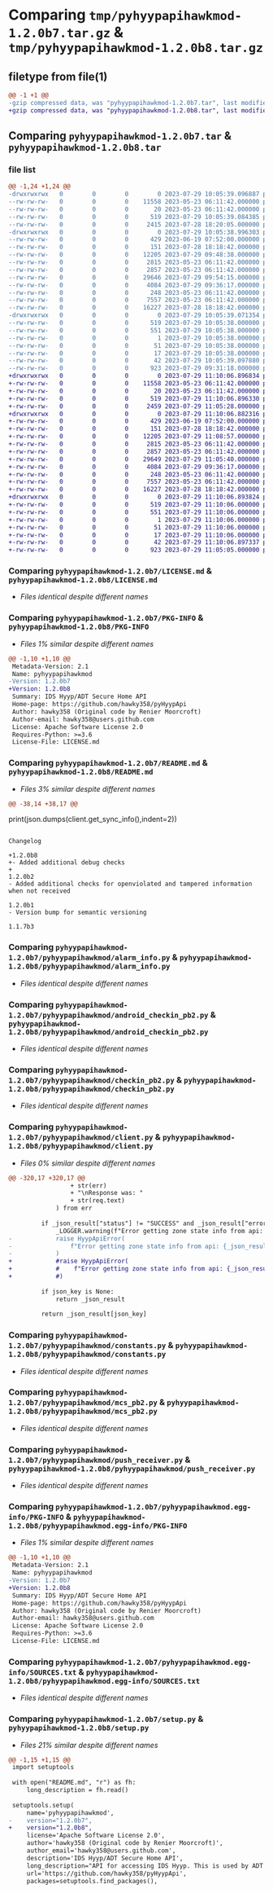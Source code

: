 # Comparing `tmp/pyhyypapihawkmod-1.2.0b7.tar.gz` & `tmp/pyhyypapihawkmod-1.2.0b8.tar.gz`

## filetype from file(1)

```diff
@@ -1 +1 @@
-gzip compressed data, was "pyhyypapihawkmod-1.2.0b7.tar", last modified: Sat Jul 29 10:05:39 2023, max compression
+gzip compressed data, was "pyhyypapihawkmod-1.2.0b8.tar", last modified: Sat Jul 29 11:10:06 2023, max compression
```

## Comparing `pyhyypapihawkmod-1.2.0b7.tar` & `pyhyypapihawkmod-1.2.0b8.tar`

### file list

```diff
@@ -1,24 +1,24 @@
-drwxrwxrwx   0        0        0        0 2023-07-29 10:05:39.096887 pyhyypapihawkmod-1.2.0b7/
--rw-rw-rw-   0        0        0    11558 2023-05-23 06:11:42.000000 pyhyypapihawkmod-1.2.0b7/LICENSE.md
--rw-rw-rw-   0        0        0       20 2023-05-23 06:11:42.000000 pyhyypapihawkmod-1.2.0b7/MANIFEST.in
--rw-rw-rw-   0        0        0      519 2023-07-29 10:05:39.084385 pyhyypapihawkmod-1.2.0b7/PKG-INFO
--rw-rw-rw-   0        0        0     2415 2023-07-28 18:20:05.000000 pyhyypapihawkmod-1.2.0b7/README.md
-drwxrwxrwx   0        0        0        0 2023-07-29 10:05:38.996303 pyhyypapihawkmod-1.2.0b7/pyhyypapihawkmod/
--rw-rw-rw-   0        0        0      429 2023-06-19 07:52:00.000000 pyhyypapihawkmod-1.2.0b7/pyhyypapihawkmod/__init__.py
--rw-rw-rw-   0        0        0      151 2023-07-28 18:18:42.000000 pyhyypapihawkmod-1.2.0b7/pyhyypapihawkmod/__main__.py
--rw-rw-rw-   0        0        0    12205 2023-07-29 09:48:38.000000 pyhyypapihawkmod-1.2.0b7/pyhyypapihawkmod/alarm_info.py
--rw-rw-rw-   0        0        0     2815 2023-05-23 06:11:42.000000 pyhyypapihawkmod-1.2.0b7/pyhyypapihawkmod/android_checkin_pb2.py
--rw-rw-rw-   0        0        0     2857 2023-05-23 06:11:42.000000 pyhyypapihawkmod-1.2.0b7/pyhyypapihawkmod/checkin_pb2.py
--rw-rw-rw-   0        0        0    29646 2023-07-29 09:54:15.000000 pyhyypapihawkmod-1.2.0b7/pyhyypapihawkmod/client.py
--rw-rw-rw-   0        0        0     4084 2023-07-29 09:36:17.000000 pyhyypapihawkmod-1.2.0b7/pyhyypapihawkmod/constants.py
--rw-rw-rw-   0        0        0      248 2023-05-23 06:11:42.000000 pyhyypapihawkmod-1.2.0b7/pyhyypapihawkmod/exceptions.py
--rw-rw-rw-   0        0        0     7557 2023-05-23 06:11:42.000000 pyhyypapihawkmod-1.2.0b7/pyhyypapihawkmod/mcs_pb2.py
--rw-rw-rw-   0        0        0    16227 2023-07-28 18:18:42.000000 pyhyypapihawkmod-1.2.0b7/pyhyypapihawkmod/push_receiver.py
-drwxrwxrwx   0        0        0        0 2023-07-29 10:05:39.071354 pyhyypapihawkmod-1.2.0b7/pyhyypapihawkmod.egg-info/
--rw-rw-rw-   0        0        0      519 2023-07-29 10:05:38.000000 pyhyypapihawkmod-1.2.0b7/pyhyypapihawkmod.egg-info/PKG-INFO
--rw-rw-rw-   0        0        0      551 2023-07-29 10:05:38.000000 pyhyypapihawkmod-1.2.0b7/pyhyypapihawkmod.egg-info/SOURCES.txt
--rw-rw-rw-   0        0        0        1 2023-07-29 10:05:38.000000 pyhyypapihawkmod-1.2.0b7/pyhyypapihawkmod.egg-info/dependency_links.txt
--rw-rw-rw-   0        0        0       51 2023-07-29 10:05:38.000000 pyhyypapihawkmod-1.2.0b7/pyhyypapihawkmod.egg-info/requires.txt
--rw-rw-rw-   0        0        0       17 2023-07-29 10:05:38.000000 pyhyypapihawkmod-1.2.0b7/pyhyypapihawkmod.egg-info/top_level.txt
--rw-rw-rw-   0        0        0       42 2023-07-29 10:05:39.097880 pyhyypapihawkmod-1.2.0b7/setup.cfg
--rw-rw-rw-   0        0        0      923 2023-07-29 09:31:18.000000 pyhyypapihawkmod-1.2.0b7/setup.py
+drwxrwxrwx   0        0        0        0 2023-07-29 11:10:06.896834 pyhyypapihawkmod-1.2.0b8/
+-rw-rw-rw-   0        0        0    11558 2023-05-23 06:11:42.000000 pyhyypapihawkmod-1.2.0b8/LICENSE.md
+-rw-rw-rw-   0        0        0       20 2023-05-23 06:11:42.000000 pyhyypapihawkmod-1.2.0b8/MANIFEST.in
+-rw-rw-rw-   0        0        0      519 2023-07-29 11:10:06.896330 pyhyypapihawkmod-1.2.0b8/PKG-INFO
+-rw-rw-rw-   0        0        0     2459 2023-07-29 11:05:28.000000 pyhyypapihawkmod-1.2.0b8/README.md
+drwxrwxrwx   0        0        0        0 2023-07-29 11:10:06.882316 pyhyypapihawkmod-1.2.0b8/pyhyypapihawkmod/
+-rw-rw-rw-   0        0        0      429 2023-06-19 07:52:00.000000 pyhyypapihawkmod-1.2.0b8/pyhyypapihawkmod/__init__.py
+-rw-rw-rw-   0        0        0      151 2023-07-28 18:18:42.000000 pyhyypapihawkmod-1.2.0b8/pyhyypapihawkmod/__main__.py
+-rw-rw-rw-   0        0        0    12205 2023-07-29 11:08:57.000000 pyhyypapihawkmod-1.2.0b8/pyhyypapihawkmod/alarm_info.py
+-rw-rw-rw-   0        0        0     2815 2023-05-23 06:11:42.000000 pyhyypapihawkmod-1.2.0b8/pyhyypapihawkmod/android_checkin_pb2.py
+-rw-rw-rw-   0        0        0     2857 2023-05-23 06:11:42.000000 pyhyypapihawkmod-1.2.0b8/pyhyypapihawkmod/checkin_pb2.py
+-rw-rw-rw-   0        0        0    29649 2023-07-29 11:05:40.000000 pyhyypapihawkmod-1.2.0b8/pyhyypapihawkmod/client.py
+-rw-rw-rw-   0        0        0     4084 2023-07-29 09:36:17.000000 pyhyypapihawkmod-1.2.0b8/pyhyypapihawkmod/constants.py
+-rw-rw-rw-   0        0        0      248 2023-05-23 06:11:42.000000 pyhyypapihawkmod-1.2.0b8/pyhyypapihawkmod/exceptions.py
+-rw-rw-rw-   0        0        0     7557 2023-05-23 06:11:42.000000 pyhyypapihawkmod-1.2.0b8/pyhyypapihawkmod/mcs_pb2.py
+-rw-rw-rw-   0        0        0    16227 2023-07-28 18:18:42.000000 pyhyypapihawkmod-1.2.0b8/pyhyypapihawkmod/push_receiver.py
+drwxrwxrwx   0        0        0        0 2023-07-29 11:10:06.893824 pyhyypapihawkmod-1.2.0b8/pyhyypapihawkmod.egg-info/
+-rw-rw-rw-   0        0        0      519 2023-07-29 11:10:06.000000 pyhyypapihawkmod-1.2.0b8/pyhyypapihawkmod.egg-info/PKG-INFO
+-rw-rw-rw-   0        0        0      551 2023-07-29 11:10:06.000000 pyhyypapihawkmod-1.2.0b8/pyhyypapihawkmod.egg-info/SOURCES.txt
+-rw-rw-rw-   0        0        0        1 2023-07-29 11:10:06.000000 pyhyypapihawkmod-1.2.0b8/pyhyypapihawkmod.egg-info/dependency_links.txt
+-rw-rw-rw-   0        0        0       51 2023-07-29 11:10:06.000000 pyhyypapihawkmod-1.2.0b8/pyhyypapihawkmod.egg-info/requires.txt
+-rw-rw-rw-   0        0        0       17 2023-07-29 11:10:06.000000 pyhyypapihawkmod-1.2.0b8/pyhyypapihawkmod.egg-info/top_level.txt
+-rw-rw-rw-   0        0        0       42 2023-07-29 11:10:06.897337 pyhyypapihawkmod-1.2.0b8/setup.cfg
+-rw-rw-rw-   0        0        0      923 2023-07-29 11:05:05.000000 pyhyypapihawkmod-1.2.0b8/setup.py
```

### Comparing `pyhyypapihawkmod-1.2.0b7/LICENSE.md` & `pyhyypapihawkmod-1.2.0b8/LICENSE.md`

 * *Files identical despite different names*

### Comparing `pyhyypapihawkmod-1.2.0b7/PKG-INFO` & `pyhyypapihawkmod-1.2.0b8/PKG-INFO`

 * *Files 1% similar despite different names*

```diff
@@ -1,10 +1,10 @@
 Metadata-Version: 2.1
 Name: pyhyypapihawkmod
-Version: 1.2.0b7
+Version: 1.2.0b8
 Summary: IDS Hyyp/ADT Secure Home API
 Home-page: https://github.com/hawky358/pyHyypApi
 Author: hawky358 (Original code by Renier Moorcroft)
 Author-email: hawky358@users.github.com
 License: Apache Software License 2.0
 Requires-Python: >=3.6
 License-File: LICENSE.md
```

### Comparing `pyhyypapihawkmod-1.2.0b7/README.md` & `pyhyypapihawkmod-1.2.0b8/README.md`

 * *Files 3% similar despite different names*

```diff
@@ -38,14 +38,17 @@
 ```
 print(json.dumps(client.get_sync_info(),indent=2))
 
 ```
 
 Changelog 
 
+1.2.0b8
+- Added additional debug checks
+
 1.2.0b2
 - Added additional checks for openviolated and tampered information when not received
 
 1.2.0b1
 - Version bump for semantic versioning 
 
 1.1.7b3
```

### Comparing `pyhyypapihawkmod-1.2.0b7/pyhyypapihawkmod/alarm_info.py` & `pyhyypapihawkmod-1.2.0b8/pyhyypapihawkmod/alarm_info.py`

 * *Files identical despite different names*

### Comparing `pyhyypapihawkmod-1.2.0b7/pyhyypapihawkmod/android_checkin_pb2.py` & `pyhyypapihawkmod-1.2.0b8/pyhyypapihawkmod/android_checkin_pb2.py`

 * *Files identical despite different names*

### Comparing `pyhyypapihawkmod-1.2.0b7/pyhyypapihawkmod/checkin_pb2.py` & `pyhyypapihawkmod-1.2.0b8/pyhyypapihawkmod/checkin_pb2.py`

 * *Files identical despite different names*

### Comparing `pyhyypapihawkmod-1.2.0b7/pyhyypapihawkmod/client.py` & `pyhyypapihawkmod-1.2.0b8/pyhyypapihawkmod/client.py`

 * *Files 0% similar despite different names*

```diff
@@ -320,17 +320,17 @@
                 + str(err)
                 + "\nResponse was: "
                 + str(req.text)
             ) from err
 
         if _json_result["status"] != "SUCCESS" and _json_result["error"] is not None:
             _LOGGER.warning(f"Error getting zone state info from api: {_json_result['error']}")
-            raise HyypApiError(
-                f"Error getting zone state info from api: {_json_result['error']}"
-            )
+            #raise HyypApiError(
+            #    f"Error getting zone state info from api: {_json_result['error']}"
+            #)
 
         if json_key is None:
             return _json_result
 
         return _json_result[json_key]
```

### Comparing `pyhyypapihawkmod-1.2.0b7/pyhyypapihawkmod/constants.py` & `pyhyypapihawkmod-1.2.0b8/pyhyypapihawkmod/constants.py`

 * *Files identical despite different names*

### Comparing `pyhyypapihawkmod-1.2.0b7/pyhyypapihawkmod/mcs_pb2.py` & `pyhyypapihawkmod-1.2.0b8/pyhyypapihawkmod/mcs_pb2.py`

 * *Files identical despite different names*

### Comparing `pyhyypapihawkmod-1.2.0b7/pyhyypapihawkmod/push_receiver.py` & `pyhyypapihawkmod-1.2.0b8/pyhyypapihawkmod/push_receiver.py`

 * *Files identical despite different names*

### Comparing `pyhyypapihawkmod-1.2.0b7/pyhyypapihawkmod.egg-info/PKG-INFO` & `pyhyypapihawkmod-1.2.0b8/pyhyypapihawkmod.egg-info/PKG-INFO`

 * *Files 1% similar despite different names*

```diff
@@ -1,10 +1,10 @@
 Metadata-Version: 2.1
 Name: pyhyypapihawkmod
-Version: 1.2.0b7
+Version: 1.2.0b8
 Summary: IDS Hyyp/ADT Secure Home API
 Home-page: https://github.com/hawky358/pyHyypApi
 Author: hawky358 (Original code by Renier Moorcroft)
 Author-email: hawky358@users.github.com
 License: Apache Software License 2.0
 Requires-Python: >=3.6
 License-File: LICENSE.md
```

### Comparing `pyhyypapihawkmod-1.2.0b7/pyhyypapihawkmod.egg-info/SOURCES.txt` & `pyhyypapihawkmod-1.2.0b8/pyhyypapihawkmod.egg-info/SOURCES.txt`

 * *Files identical despite different names*

### Comparing `pyhyypapihawkmod-1.2.0b7/setup.py` & `pyhyypapihawkmod-1.2.0b8/setup.py`

 * *Files 21% similar despite different names*

```diff
@@ -1,15 +1,15 @@
 import setuptools
 
 with open("README.md", "r") as fh:
     long_description = fh.read()
 
 setuptools.setup(
     name='pyhyypapihawkmod',
-    version="1.2.0b7",
+    version="1.2.0b8",
     license='Apache Software License 2.0',
     author='hawky358 (Original code by Renier Moorcroft)',
     author_email='hawky358@users.github.com',
     description='IDS Hyyp/ADT Secure Home API',
     long_description="API for accessing IDS Hyyp. This is used by ADT Home Connect and possibly others. Please view readme on github (Based on 0.0.0.8 by Renier Moorcroft with updated protobuf files) ",
     url='https://github.com/hawky358/pyHyypApi',
     packages=setuptools.find_packages(),
```

